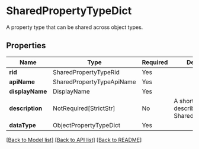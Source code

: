 # SharedPropertyTypeDict

A property type that can be shared across object types.

## Properties
| Name | Type | Required | Description |
| ------------ | ------------- | ------------- | ------------- |
**rid** | SharedPropertyTypeRid | Yes |  |
**apiName** | SharedPropertyTypeApiName | Yes |  |
**displayName** | DisplayName | Yes |  |
**description** | NotRequired[StrictStr] | No | A short text that describes the SharedPropertyType. |
**dataType** | ObjectPropertyTypeDict | Yes |  |


[[Back to Model list]](../../../README.md#models-v2-link) [[Back to API list]](../../../README.md#documentation-for-api-endpoints) [[Back to README]](../../../README.md)
